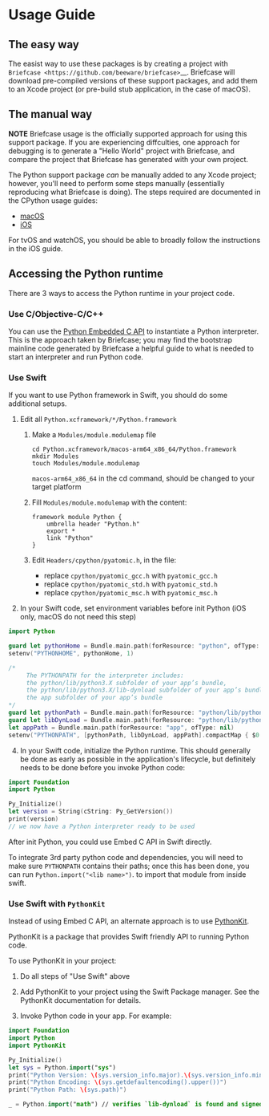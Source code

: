 # Usage Guide

## The easy way

The easist way to use these packages is by creating a project with `Briefcase
<https://github.com/beeware/briefcase>`__. Briefcase will download pre-compiled
versions of these support packages, and add them to an Xcode project (or
pre-build stub application, in the case of macOS).

## The manual way

**NOTE** Briefcase usage is the officially supported approach for using this
support package. If you are experiencing diffculties, one approach for debugging
is to generate a "Hello World" project with Briefcase, and compare the project that
Briefcase has generated with your own project.

The Python support package *can* be manually added to any Xcode project;
however, you'll need to perform some steps manually (essentially reproducing
what Briefcase is doing). The steps required are documented in the CPython usage
guides:

* [macOS](https://docs.python.org/3/using/mac.html)
* [iOS](https://docs.python.org/3/using/ios.html#adding-python-to-an-ios-project)

For tvOS and watchOS, you should be able to broadly follow the instructions in
the iOS guide.

## Accessing the Python runtime

There are 3 ways to access the Python runtime in your project code.

### Use C/Objective-C/C++

You can use the [Python Embedded C
API](https://docs.python.org/3/extending/embedding.html) to instantiate a Python
interpreter. This is the approach taken by Briefcase; you may find the bootstrap
mainline code generated by Briefcase a helpful guide to what is needed to start
an interpreter and run Python code.

### Use Swift
If you want to use Python framework in Swift, you should do some additional setups.

1. Edit all `Python.xcframework/*/Python.framework`
    1. Make a `Modules/module.modulemap` file
        ```shell
        cd Python.xcframework/macos-arm64_x86_64/Python.framework
        mkdir Modules
        touch Modules/module.modulemap
        ```
         `macos-arm64_x86_64` in the cd command, should be changed to your target platform

    2. Fill `Modules/module.modulemap` with the content:
        ```
        framework module Python {
            umbrella header "Python.h"
            export *
            link "Python"
        }
        ```
        
    3. Edit `Headers/cpython/pyatomic.h`,  in the file:
        - replace ``cpython/pyatomic_gcc.h`` with ``pyatomic_gcc.h``
        - replace ``cpython/pyatomic_std.h`` with ``pyatomic_std.h``
        - replace ``cpython/pyatomic_msc.h`` with ``pyatomic_msc.h``

2. In your Swift code, set environment variables before init Python (iOS only, macOS do not need this step)

```swift
import Python

guard let pythonHome = Bundle.main.path(forResource: "python", ofType: nil) else { return }
setenv("PYTHONHOME", pythonHome, 1)

/*
     The PYTHONPATH for the interpreter includes:
     the python/lib/python3.X subfolder of your app’s bundle,
     the python/lib/python3.X/lib-dynload subfolder of your app’s bundle, and
     the app subfolder of your app’s bundle
*/
guard let pythonPath = Bundle.main.path(forResource: "python/lib/python3.13", ofType: nil) else { return }
guard let libDynLoad = Bundle.main.path(forResource: "python/lib/python3.13/lib-dynload", ofType: nil) else { return }
let appPath = Bundle.main.path(forResource: "app", ofType: nil)
setenv("PYTHONPATH", [pythonPath, libDynLoad, appPath].compactMap { $0 }.joined(separator: ":"), 1)
```

4. In your Swift code, initialize the Python runtime. This should generally be
   done as early as possible in the application's lifecycle, but definitely
   needs to be done before you invoke Python code:
```Swift
import Foundation
import Python

Py_Initialize()
let version = String(cString: Py_GetVersion())
print(version)
// we now have a Python interpreter ready to be used
```

After init Python, you could use Embed C API in Swift directly.

To integrate 3rd party python code and dependencies, you will need to make sure
`PYTHONPATH` contains their paths; once this has been done, you can run
`Python.import("<lib name>")`. to import that module from inside swift.


### Use Swift with `PythonKit`

Instead of using Embed C API, an alternate approach is to use
[PythonKit](https://github.com/pvieito/PythonKit). 

PythonKit is a package that
provides Swift friendly API to running Python code.

To use PythonKit in your project:

1. Do all steps of "Use Swift" above
2. Add PythonKit to your project using the Swift Package manager. See the
   PythonKit documentation for details.

3. Invoke Python code in your app. For example:
```swift
import Foundation
import Python
import PythonKit

Py_Initialize()
let sys = Python.import("sys")
print("Python Version: \(sys.version_info.major).\(sys.version_info.minor)")
print("Python Encoding: \(sys.getdefaultencoding().upper())")
print("Python Path: \(sys.path)")

_ = Python.import("math") // verifies `lib-dynload` is found and signed successfully
```
